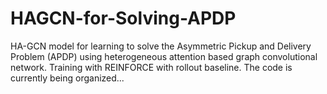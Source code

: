 # HAGCN-for-Solving-APDP
HA-GCN model for learning to solve the Asymmetric Pickup and Delivery Problem (APDP) using heterogeneous attention based graph convolutional network. Training with REINFORCE with rollout baseline.
The code is currently being organized...
